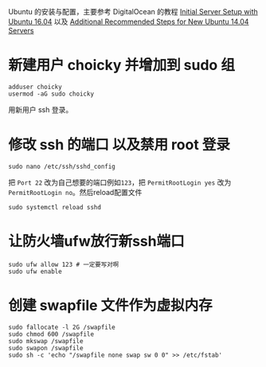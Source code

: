 Ubuntu 的安装与配置，主要参考 DigitalOcean 的教程 [Initial Server Setup with Ubuntu 16.04](https://www.digitalocean.com/community/tutorials/initial-server-setup-with-ubuntu-16-04) 以及 [Additional Recommended Steps for New Ubuntu 14.04 Servers](https://www.digitalocean.com/community/tutorials/additional-recommended-steps-for-new-ubuntu-14-04-servers)

# 新建用户 choicky 并增加到 sudo 组

```
adduser choicky
usermod -aG sudo choicky
```

用新用户 ssh 登录。

# 修改 ssh 的端口 以及禁用 root 登录

    sudo nano /etc/ssh/sshd_config

把 `Port 22` 改为自己想要的端口例如`123`，把 `PermitRootLogin yes` 改为 `PermitRootLogin no`。然后reload配置文件

    sudo systemctl reload sshd


# 让防火墙ufw放行新ssh端口

```
sudo ufw allow 123 # 一定要写对啊
sudo ufw enable
```

# 创建 swapfile 文件作为虚拟内存

```
sudo fallocate -l 2G /swapfile
sudo chmod 600 /swapfile
sudo mkswap /swapfile
sudo swapon /swapfile
sudo sh -c 'echo "/swapfile none swap sw 0 0" >> /etc/fstab'
```

